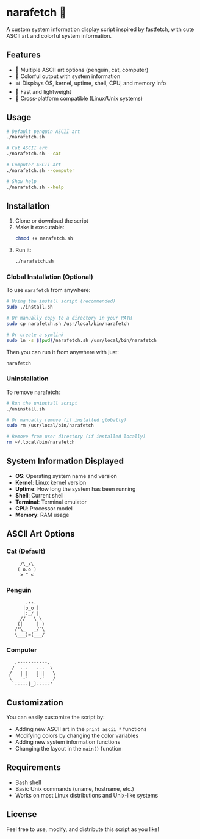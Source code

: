 # narafetch 🐧

A custom system information display script inspired by fastfetch, with cute ASCII art and colorful system information.

## Features

- 🎨 Multiple ASCII art options (penguin, cat, computer)
- 🌈 Colorful output with system information
- 📊 Displays OS, kernel, uptime, shell, CPU, and memory info
- 🚀 Fast and lightweight
- 🔧 Cross-platform compatible (Linux/Unix systems)

## Usage

```bash
# Default penguin ASCII art
./narafetch.sh

# Cat ASCII art
./narafetch.sh --cat

# Computer ASCII art
./narafetch.sh --computer

# Show help
./narafetch.sh --help
```

## Installation

1. Clone or download the script
2. Make it executable:
   ```bash
   chmod +x narafetch.sh
   ```
3. Run it:
   ```bash
   ./narafetch.sh
   ```

### Global Installation (Optional)

To use `narafetch` from anywhere:

```bash
# Using the install script (recommended)
sudo ./install.sh

# Or manually copy to a directory in your PATH
sudo cp narafetch.sh /usr/local/bin/narafetch

# Or create a symlink
sudo ln -s $(pwd)/narafetch.sh /usr/local/bin/narafetch
```

Then you can run it from anywhere with just:
```bash
narafetch
```

### Uninstallation

To remove narafetch:

```bash
# Run the uninstall script
./uninstall.sh

# Or manually remove (if installed globally)
sudo rm /usr/local/bin/narafetch

# Remove from user directory (if installed locally)
rm ~/.local/bin/narafetch
```

## System Information Displayed

- **OS**: Operating system name and version
- **Kernel**: Linux kernel version
- **Uptime**: How long the system has been running
- **Shell**: Current shell
- **Terminal**: Terminal emulator
- **CPU**: Processor model
- **Memory**: RAM usage

## ASCII Art Options


### Cat (Default)
```
     /\_/\  
    ( o.o ) 
     > ^ <
```
### Penguin
```
       .--.
      |o_o |
      |:_/ |
     //   \ \
    (|     | )
   /'\_   _/`\
   \___)=(___/
```

### Computer
```
   .-----------. 
  /  .-.   .-.  \
 /   | |   | |   \
 \   `-'   `-'   /
  `-----[_]-----'
```

## Customization

You can easily customize the script by:

- Adding new ASCII art in the `print_ascii_*` functions
- Modifying colors by changing the color variables
- Adding new system information functions
- Changing the layout in the `main()` function

## Requirements

- Bash shell
- Basic Unix commands (uname, hostname, etc.)
- Works on most Linux distributions and Unix-like systems

## License

Feel free to use, modify, and distribute this script as you like!
